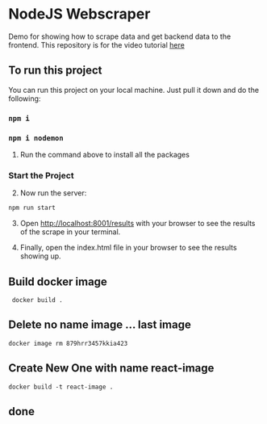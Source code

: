 # NodeJS Webscraper
Demo for showing how to scrape data and get backend data to the frontend. This repository is for the video tutorial [here](https://youtu.be/-3lqUHeZs_0)


## To run this project

You can run this project on your local machine. Just pull it down and do the following:

### `npm i`

### `npm i nodemon`


1. Run the command above to install all the packages

### Start the Project

2. Now run the server:

```bash
npm run start
```

3. Open [http://localhost:8001/results](http://localhost:8001/results) with your browser to see the results of the scrape in your terminal.

4. Finally, open the index.html file in your browser to see the results showing up.


## Build docker image

` docker build .`

## Delete no name image ... last image

`docker image rm 879hrr3457kkia423`

## Create New One with name react-image

`docker build -t react-image .`

## done

